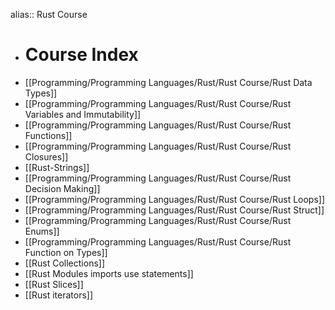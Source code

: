 alias:: Rust Course

- # Course Index
- [[Programming/Programming Languages/Rust/Rust Course/Rust Data Types]]
- [[Programming/Programming Languages/Rust/Rust Course/Rust Variables and Immutability]]
- [[Programming/Programming Languages/Rust/Rust Course/Rust Functions]]
- [[Programming/Programming Languages/Rust/Rust Course/Rust Closures]]
- [[Rust-Strings]]
- [[Programming/Programming Languages/Rust/Rust Course/Rust Decision Making]]
- [[Programming/Programming Languages/Rust/Rust Course/Rust Loops]]
- [[Programming/Programming Languages/Rust/Rust Course/Rust Struct]]
- [[Programming/Programming Languages/Rust/Rust Course/Rust Enums]]
- [[Programming/Programming Languages/Rust/Rust Course/Rust Function on Types]]
- [[Rust Collections]]
- [[Rust Modules imports use statements]]
- [[Rust Slices]]
- [[Rust iterators]]